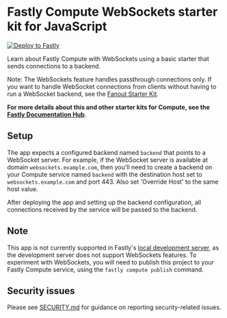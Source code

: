 # Fastly Compute WebSockets starter kit for JavaScript

[![Deploy to Fastly](https://deploy.edgecompute.app/button)](https://deploy.edgecompute.app/deploy)

Learn about Fastly Compute with WebSockets using a basic starter that sends connections to a backend.

Note: The WebSockets feature handles passthrough connections only. If you want to handle WebSocket connections from clients without having to run a WebSocket backend, see the [Fanout Starter Kit](https://github.com/fastly/compute-starter-kit-javascript-fanout).

**For more details about this and other starter kits for Compute, see the [Fastly Documentation Hub](https://www.fastly.com/documentation/solutions/starters/)**.

## Setup

The app expects a configured backend named `backend` that points to a WebSocket server. For example, if the WebSocket server is available at domain `websockets.example.com`, then you'll need to create a backend on your Compute service named `backend` with the destination host set to `websockets.example.com` and port 443. Also set 'Override Host' to the same host value.

After deploying the app and setting up the backend configuration, all connections received by the service will be passed to the backend.

## Note

This app is not currently supported in Fastly's [local development server](https://www.fastly.com/documentation/guides/compute/testing/#running-a-local-testing-server), as the development server does not support WebSockets features. To experiment with WebSockets, you will need to publish this project to your Fastly Compute service, using the `fastly compute publish` command.

## Security issues

Please see [SECURITY.md](SECURITY.md) for guidance on reporting security-related issues.
